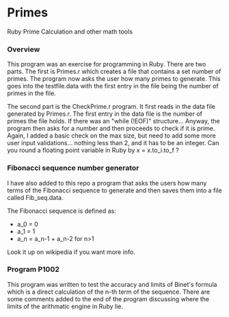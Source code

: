 # Primes
Ruby Prime Calculation and other math tools

### Overview
This program was an exercise for programming in Ruby.  There are two parts.  The first is Primes.r which creates a file that contains a set number of primes.  The program now asks the user how many primes to generate.  This goes into the testfile.data with the first entry in the file being the number of primes in the file.

The second part is the CheckPrime.r program.  It first reads in the data file generated by Primes.r.  The first entry in the data file is the number of primes the file holds.  If there was an "while (!EOF)" structure...
Anyway, the program then asks for a number and then proceeds to check if it is prime.  Again, I added a basic check on the max size, but need to add some more user input validations... nothing less than 2, and it has to be an integer.
Can you round a floating point variable in Ruby by x = x.to_i.to_f ?

### Fibonacci sequence number generator

I have also added to this repo a program that asks the users how many terms of the Fibonacci sequence to generate and then saves them into a file called Fib_seq.data.

The Fibonacci sequence is defined as:
* a_0 = 0
* a_1 = 1
* a_n = a_n-1 + a_n-2 for n>1

Look it up on wikipedia if you want more info.

### Program P1002
This program was written to test the accuracy and limits of Binet's formula which is a direct calculation of the n-th term of the sequence.  There are some comments added to the end of the program discussing where the limits of the arithmatic engine in Ruby lie.
